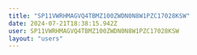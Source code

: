 ```yaml
---
title: "SP11VWRHMAGVQ4TBMZ100ZWDN0N8W1PZC17028KSW"
date: 2024-07-21T18:38:15.942Z
user: SP11VWRHMAGVQ4TBMZ100ZWDN0N8W1PZC17028KSW
layout: "users"
---
```

    
